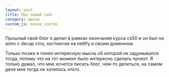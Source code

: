 ```yaml
---
layout: post
title: Про новый сайт
category: мысли
custom_js: mouse_coords
---
```


Прошлый свой блог я делал в рамках окончания курса cs50 и он был на astro с decap cms, хостингом на netlify и своим доменном.

Только позже я понял интересную мысль об которой не задумывался тогда, потому что на тот момент было интересно сделать проект. Я только думал, что мне хочется писать блог, чем-то делиться, на самом деле мне тогда не хотелось этого. 
